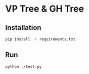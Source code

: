 # VP Tree & GH Tree

## Installation

```sh
pip install -r requirements.txt
```

## Run

```sh
python ./test.py
```
